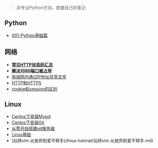 > 非专业Python方向，放置自己的笔记

## Python

- [001-Python基础篇](python/Python基础篇.md)

## 网络

- **[常见HTTP状态码汇总](/web-rel/http-status-code.md)**
- **[解决1080端口被占用](/web-rel/solve-1080-port-occupied.md)**
- [局域网内通过IP地址共享文件](/web-rel/throwing-IPaddress-shared-files-in-LAN.md)
- [HTTP和HTTPS](/web-rel/http-and-https.md)
- [cookie和session的区别](/web-rel/cookies-and-session.md)

## Linux

- [Centos下安装Mysql](/linux-tutorial/Centos下安装Mysql.md)
- [Centos下安装Git](/linux-tutorial/Centos下安装Git.md)
- [从零开始搭建git服务器](/linux-tutorial/从零开始搭建git服务器.md)
- [Linux基础](/linux-tutorial/Linux基础.md)
- [玩转vim 从放弃到爱不释手(/linux-tutorial/玩转vim 从放弃到爱不释手.md)

